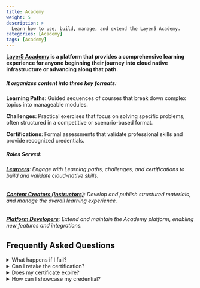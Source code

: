 ```yaml
---
title: Academy
weight: 5
description: >
  Learn how to use, build, manage, and extend the Layer5 Academy.
categories: [Academy]
tags: [Academy]
---
```



**[Layer5 Academy](https://cloud.layer5.io/academy/) is a platform that provides a comprehensive learning experience for anyone beginning their journey into cloud native infrastructure or advancing along that path.**

##### It organizes content into three key formats:

**Learning Paths**: Guided sequences of courses that break down complex topics into manageable modules.

**Challenges**: Practical exercises that focus on solving specific problems, often structured in a competitive or scenario-based format.

**Certifications**: Formal assessments that validate professional skills and provide recognized credentials.

##### Roles Served:
###### **[Learners](https://docs.layer5.io/cloud/academy/using-the-academy/)**: Engage with Learning paths, challenges, and certifications to build and validate cloud-native skills.

###### **[Content Creators (Instructors)](https://docs.layer5.io/cloud/academy/creating-content/)**: Develop and publish structured materials, and manage the overall learning experience.

###### **[Platform Developers](https://docs.layer5.io/cloud/academy/platform-development/)**: Extend and maintain the Academy platform, enabling new features and integrations.

## Frequently Asked Questions

<details>
<summary>What happens if I fail?</summary>

If you don’t pass on your first attempt, you can review the learning materials and retake the assessment after additional preparation.  
Each attempt helps reinforce your understanding of the concepts covered in the course.

</details>

<details>
<summary>Can I retake the certification?</summary>

Yes. Certifications through Meshery Academy are **self-paced** and **free**, allowing you to **retake the exam** until you achieve a passing score of **70 or above**.  
However, **some certifications may limit the number of attempts**. Refer to the specific certification’s overview page for its retake policy.

</details>

<details>
<summary>Does my certificate expire?</summary>

No. All Meshery Academy certifications currently have **lifetime validity** — once earned, your credential does **not expire**.

</details>

<details>
<summary>How can I showcase my credential?</summary>

Upon successful completion, you’ll receive a **verifiable digital certificate**. You can:
- Add it to your **LinkedIn profile** or resume
- Share it on **social media**
- Display it in your **Meshery Cloud profile** as a recognized credential

</details>
